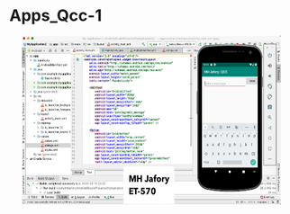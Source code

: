 # Apps_Qcc-1



<p align="center">
  <img width="460" height="300" src="https://raw.githubusercontent.com/jaffery97/Apps_Qcc-1/master/Screen%20Shot%202020-03-19%20at%2010.05.01%20PM.png">
</p>
